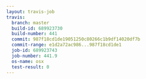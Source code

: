 ```yaml
---
layout: travis-job
travis:
  branch: master
  build-id: 689923730
  build-number: 441
  commit: 987f18cd1de19051250c80266c1b9df14020df7b
  commit-range: e1d2a72ac986...987f18cd1de1
  job-id: 689923743
  job-number: 441.9
  os-name: osx
  test-result: 0
---
```

